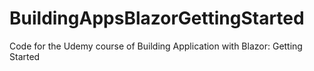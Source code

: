 # BuildingAppsBlazorGettingStarted
Code for the Udemy course of Building Application with Blazor: Getting Started
